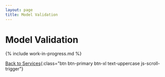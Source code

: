 ```yaml
---
layout: page
title: Model Validation
---
```


# Model Validation


{% include work-in-progress.md %}


[Back to Services](/services){:class="btn btn-primary btn-xl text-uppercase js-scroll-trigger"}

